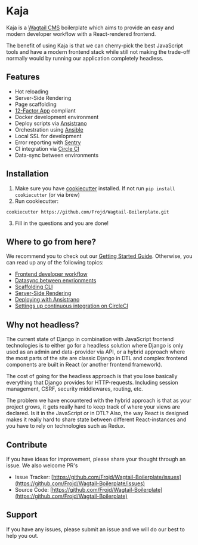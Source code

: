 # Kaja

Kaja is a [Wagtail CMS](https://wagtail.io/) boilerplate which aims to provide an easy and modern developer workflow with a React-rendered frontend.

The benefit of using Kaja is that we can cherry-pick the best JavaScript tools and have a 
modern frontend stack while still not making the trade-off normally would by running our application completely headless.

## Features

- Hot reloading
- Server-Side Rendering
- Page scaffolding
- [12-Factor App](https://12factor.net/) compliant
- Docker development environment
- Deploy scripts via [Ansistrano](https://github.com/ansistrano)
- Orchestration using [Ansible](https://github.com/ansible/ansible)
- Local SSL for development
- Error reporting with [Sentry](https://sentry.io/)
- CI integration via [Circle CI](https://circleci.com/)
- Data-sync between environments

## Installation

1. Make sure you have [cookiecutter](https://github.com/audreyr/cookiecutter/blob/master/docs/index.rst) installed. If not run `pip install cookiecutter` (or via brew)
2. Run cookiecutter:
```
cookiecutter https://github.com/Frojd/Wagtail-Boilerplate.git
```

3. Fill in the questions and you are done!

## Where to go from here?
We recommend you to check out our [Getting Started Guide](@TODO). Otherwise, you can read up any of the following topics:
- [Frontend developer workflow](@TODO)
- [Datasync between envrionments](@TODO)
- [Scaffolding CLI](@TODO)
- [Server-Side Rendering](@TODO)
- [Deploying with Ansistrano](@TODO)
- [Settings up continuous integration on CircleCI](@TODO)

## Why not headless?
The current state of Django in combination with JavaScript frontend technologies is 
to either go for a headless solution where Django is only used as an admin and data-provider
via API, or a hybrid approach where the most parts of the site are classic Django in DTL and complex frontend
components are built in React (or another frontend framework).


The cost of going for the headless approach is that you lose basically everything
that Django provides for HTTP-requests. Including session management, CSRF, 
security middlewares, routing, etc.

The problem we have encountered with the hybrid approach is that as your project grows,
it gets really hard to keep track of where your views are declared. 
Is it in the JavaScript or in DTL? Also, the way React is designed makes it really 
hard to share state between different React-instances and you have to rely on technologies such as Redux.

## Contribute

If you have ideas for improvement, please share your thought through an issue. We also welcome PR's

- Issue Tracker: [https://github.com/Frojd/Wagtail-Boilerplate/issues](https://github.com/Frojd/Wagtail-Boilerplate/issues)
- Source Code: [https://github.com/Frojd/Wagtail-Boilerplate](https://github.com/Frojd/Wagtail-Boilerplate)

## Support

If you have any issues, please submit an issue and we will do our best to help you out.
